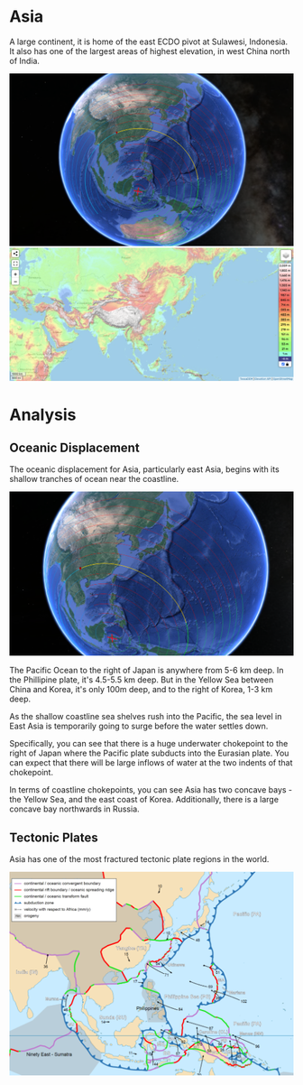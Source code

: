 # Asia

A large continent, it is home of the east ECDO pivot at Sulawesi, Indonesia. It also has one of the largest areas of highest elevation, in west China north of India.

![profile](img/profile.png "asia profile")
![as](img/asia-elevation.png "asia elevation")

# Analysis

## Oceanic Displacement

The oceanic displacement for Asia, particularly east Asia, begins with its shallow tranches of ocean near the coastline.

![ocean](img/ocean.png "asia ocean")

The Pacific Ocean to the right of Japan is anywhere from 5-6 km deep. In the Phillipine plate, it's 4.5-5.5 km deep. But in the Yellow Sea between China and Korea, it's only 100m deep, and to the right of Korea, 1-3 km deep.

As the shallow coastline sea shelves rush into the Pacific, the sea level in East Asia is temporarily going to surge before the water settles down.

Specifically, you can see that there is a huge underwater chokepoint to the right of Japan where the Pacific plate subducts into the Eurasian plate. You can expect that there will be large inflows of water at the two indents of that chokepoint.

In terms of coastline chokepoints, you can see Asia has two concave bays - the Yellow Sea, and the east coast of Korea. Additionally, there is a large concave bay northwards in Russia.

## Tectonic Plates

Asia has one of the most fractured tectonic plate regions in the world.

![plates](img/plates.png "tectonic plate")